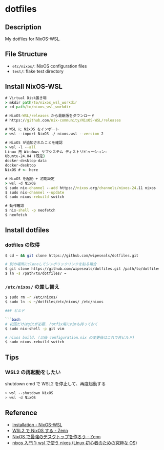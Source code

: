 # dotfiles

## Description

My dotfiles for NixOS-WSL.

## File Structure

- `etc/nixos/`: NixOS configuration files
- `test/`: flake test directory

## Install NixOS-WSL

```bat
# Virtual Disk置き場
> mkdir path/to/nixos_wsl_workdir
> cd path/to/nixos_wsl_workdir

# NixOS-WSL/releases から最新版をダウンロード
# https://github.com/nix-community/NixOS-WSL/releases

# WSL に NixOS をインポート
> wsl --import NixOS ./ nixos.wsl --version 2

# NixOS が追加されたことを確認
> wsl -l --all
Linux 用 Windows サブシステム ディストリビューション:
Ubuntu-24.04 (既定)
docker-desktop-data
docker-desktop
NixOS # <- here

# NixOS を起動 + 初期設定
> wsl -d NixOS
$ sudo nix-channel --add https://nixos.org/channels/nixos-24.11 nixos
$ sudo nix-channel --update
$ sudo nixos-rebuild switch

# 動作確認
$ nix-shell -p neofetch
$ neofetch
```

## Install dotfiles

### dotfiles の取得

```bash
$ cd ~ && git clone https://github.com/wipeseals/dotfiles.git

# 別の場所にcloneしてシンボリックリンクを貼る場合
$ git clone https://github.com/wipeseals/dotfiles.git /path/to/dotfiles
$ ln -s /path/to/dotfiles/ ~
```

### `/etc/nixos/` の差し替え

````bash
$ sudo rm -r /etc/nixos/
$ sudo ln -s ~/dotfiles/etc/nixos/ /etc/nixos

### ビルド

```bash
# 初回だけはgitが必要. hotfix用にvimも持っておく
$ sudo nix-shell -p git vim

# nixos build. (以後 configuration.nix の変更後はこれで再ビルド)
$ sudo nixos-rebuild switch
````

## Tips

### WSL2 の再起動をしたい

shutdown cmd で WSL2 を停止して、再度起動する

```bash
> wsl --shutdown NixOS
> wsl -d NixOS
```

## Reference

- [Installation - NixOS-WSL](https://nix-community.github.io/NixOS-WSL/install.html)
- [WSL2 で NixOS する - Zenn](https://zenn.dev/kino_ma/articles/3eeb711be6fcbb)
- [NixOS で最強のデスクトップを作ろう - Zenn](https://zenn.dev/asa1984/articles/nixos-is-the-best#home-manager)
- [nixos 入門 1: wsl で使う nixos (Linux 初心者のための究極な OS)](https://zenn.dev/tositada/books/1c1564531ec8fc)
